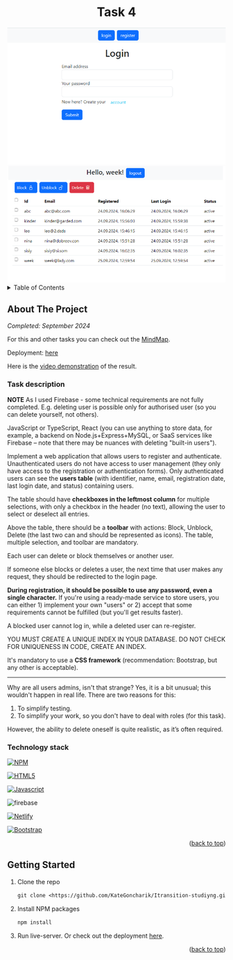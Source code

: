 <a name="readme-top"></a>

<div align="center">
  <h1 align="center">Task 4</h1>
   <img src='./src/assets/result-auth.png'>
   <img src='./src/assets/result-main.png'>

</div>

<!-- TABLE OF CONTENTS -->
<details>
  <summary>Table of Contents</summary>
  <ol>
    <li>
      <a href="#about-the-project">About The Project</a>
      <ul>
        <li><a href="#technology-stack">Technology stack</a></li>
      </ul>
    </li>
    </li>

  </ol>
</details>

<!-- ABOUT THE PROJECT -->

## About The Project

_Completed: September 2024_

For this and other tasks you can check out the [MindMap](https://miro.com/app/board/uXjVKXt043k=/?share_link_id=575629632634).

Deployment: [here](https://manage-users-task-4.netlify.app/)

Here is the [video demonstration](https://youtu.be/On0EyB6epoo) of the result.

### Task description

 **NOTE** As I used Firebase - some technical requirements are not fully completed. E.g. deleting user is possible only for authorised user (so you can delete yourself, not others).

JavaScript or TypeScript, React
(you can use anything to store data, for example, a backend on Node.js+Express+MySQL, or SaaS services like Firebase – note that there may be nuances with deleting "built-in users").

Implement a web application that allows users to register and authenticate. Unauthenticated users do not have access to user management (they only have access to the registration or authentication forms).
Only authenticated users can see the **users table** (with identifier, name, email, registration date, last login date, and status) containing users.

The table should have **checkboxes in the leftmost column** for multiple selections, with only a checkbox in the header (no text), allowing the user to select or deselect all entries.

Above the table, there should be a **toolbar** with actions: Block, Unblock, Delete (the last two can and should be represented as icons). The table, multiple selection, and toolbar are mandatory.

Each user can delete or block themselves or another user.

If someone else blocks or deletes a user, the next time that user makes any request, they should be redirected to the login page.

**During registration, it should be possible to use any password, even a single character.** If you're using a ready-made service to store users, you can either 1) implement your own "users" or 2) accept that some requirements cannot be fulfilled (but you'll get results faster).

A blocked user cannot log in, while a deleted user can re-register.

YOU MUST CREATE A UNIQUE INDEX IN YOUR DATABASE. DO NOT CHECK FOR UNIQUENESS IN CODE, CREATE AN INDEX.

It's mandatory to use a **CSS framework** (recommendation: Bootstrap, but any other is acceptable).

---

Why are all users admins, isn't that strange? Yes, it is a bit unusual; this wouldn't happen in real life. There are two reasons for this:

1) To simplify testing.
2) To simplify your work, so you don't have to deal with roles (for this task).

However, the ability to delete oneself is quite realistic, as it’s often required.

### Technology stack

[![NPM][NPM]][NPM-url]

[![HTML5][HTML5]][HTML5-url]

[![Javascript][Javascript]][Javascript-url]

![firebase](https://img.shields.io/badge/firebase-ffca28?style=for-the-badge&logo=firebase&logoColor=black)

[![Netlify][Netlify]][Netlify-url]

[![Bootstrap][Bootstrap]][Bootstrap-url]

<p align="right">(<a href="#readme-top">back to top</a>)</p>

## Getting Started

1. Clone the repo

   ```txt
   git clone <https://github.com/KateGoncharik/Itransition-studiyng.git>
   ```

2. Install NPM packages

   ```txt
   npm install
   ```

3. Run live-server. Or check out the deployment [here](https://manage-users-task-4.netlify.app/).

<p align="right">(<a href="#readme-top">back to top</a>)</p>

[NPM]: https://img.shields.io/badge/NPM-%23CB3837.svg?style=for-the-badge&logo=npm&logoColor=white
[NPM-url]: https://www.npmjs.com
[Javascript]: https://img.shields.io/badge/JavaScript-323330?style=for-the-badge&logo=javascript&logoColor=F7DF1E
[Javascript-url]: https://developer.mozilla.org/en-US/docs/Learn/JavaScript/First_steps/What_is_JavaScript
[HTML5]: https://img.shields.io/badge/html5-%23E34F26.svg?style=for-the-badge&logo=html5&logoColor=white
[HTML5-url]: https://html.com/html5/
[Netlify]: https://img.shields.io/badge/netlify-%23000000.svg?style=for-the-badge&logo=netlify&logoColor=#00C7B7
[Netlify-url]: https://www.netlify.com/
[Bootstrap]: https://img.shields.io/badge/Bootstrap-563D7C?style=for-the-badge&logo=bootstrap&logoColor=white
[Bootstrap-url]: https://getbootstrap.com/
